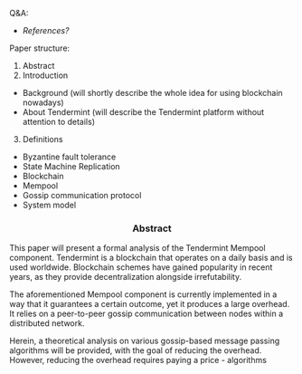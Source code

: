 
Q&A:
- *References?*

Paper structure:
1. Abstract
2. Introduction
* Background (will shortly describe the whole idea for using blockchain nowadays)
* About Tendermint (will describe the Tendermint platform without attention to details)
3. Definitions
* Byzantine fault tolerance
* State Machine Replication
* Blockchain
* Mempool
* Gossip communication protocol
* System model

<div align='center'> 
	<h3>Abstract</h3>
</div>

This paper will present a formal analysis of the Tendermint Mempool component. Tendermint is a blockchain that operates on a daily basis and is used worldwide. Blockchain schemes have gained popularity in recent years, as they provide decentralization alongside irrefutability.  

The aforementioned Mempool component is currently implemented in a way that it guarantees a certain outcome, yet it produces a large overhead. It relies on a peer-to-peer gossip communication between nodes within a distributed network. 

Herein, a theoretical analysis on various gossip-based message passing algorithms will be provided, with the goal of reducing the overhead. However, reducing the overhead requires paying a price - algorithms 

<!--stackedit_data:
eyJoaXN0b3J5IjpbMTEzNTg1MjcwNywtMTQ2NjA5Njg2MywtMT
I2MzMwNDA2LDEzMTg2MjQ1MTAsLTkyMDE0MDgwOSwxMjM4MjIw
MjgxLC0xMjcwNDIxNDgyLDk2OTYxNjQ4OCwxODY2NjA4NTE4LD
E3NzIzMTk3OTUsNDgxMzE5NTk3LDcyNTI1MDQ1OSwtMTAzODc3
MzIzNywtMTM5NjM0MTk0LDE2OTkzNDk0ODJdfQ==
-->